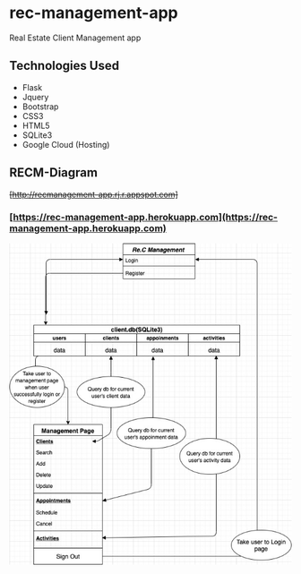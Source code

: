 # rec-management-app
Real Estate Client Management app

## Technologies Used
* Flask
* Jquery
* Bootstrap
* CSS3
* HTML5
* SQLite3
* Google Cloud (Hosting)

## RECM-Diagram
~~[http://recmanagement-app.rj.r.appspot.com]~~
### [https://rec-management-app.herokuapp.com](https://rec-management-app.herokuapp.com)
![Screenshot](/RECM-Diagram.jpg)
